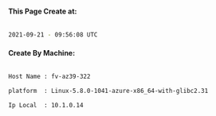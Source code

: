 
   
#### This Page Create at:

```bash

2021-09-21 - 09:56:08 UTC

```

#### Create By Machine:

```bash

Host Name : fv-az39-322

platform  : Linux-5.8.0-1041-azure-x86_64-with-glibc2.31

Ip Local  : 10.1.0.14

```

